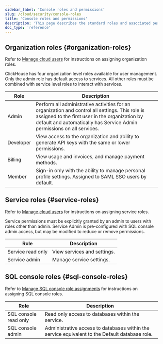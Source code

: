```yaml
---
sidebar_label: 'Console roles and permissions'
slug: /cloud/security/console-roles
title: 'Console roles and permissions'
description: 'This page describes the standard roles and associated permissions in ClickHouse Cloud console'
doc_type: 'reference'
---
```


## Organization roles {#organization-roles}
Refer to [Manage cloud users](/cloud/security/manage-cloud-users) for instructions on assigning organization roles.

ClickHouse has four organization level roles available for user management. Only the admin role has default access to services. All other roles must be combined with service level roles to interact with services.

| Role      | Description                                                                                                                                                                                                                 |
|-----------|-----------------------------------------------------------------------------------------------------------------------------------------------------------------------------------------------------------------------------|
| Admin     | Perform all administrative activities for an organization and control all settings. This role is assigned to the first user in the organization by default and automatically has Service Admin permissions on all services. |
| Developer | View access to the organization and ability to generate API keys with the same or lower permissions.                                                                                                                        |
| Billing   | View usage and invoices, and manage payment methods.                                                                                                                                                                        |
| Member    | Sign-in only with the ability to manage personal profile settings. Assigned to SAML SSO users by default.                                                                                                                   |

## Service roles {#service-roles}
Refer to [Manage cloud users](/cloud/security/manage-cloud-users) for instructions on assigning service roles.

Service permissions must be explicitly granted by an admin to users with roles other than admin. Service Admin is pre-configured with SQL console admin access, but may be modified to reduce or remove permissions.

| Role              | Description                 |
|-------------------|-----------------------------|
| Service read only | View services and settings. |
| Service admin     | Manage service settings.    |

## SQL console roles {#sql-console-roles}
Refer to [Manage SQL console role assignments](/cloud/guides/sql-console/manage-sql-console-role-assignments) for instructions on assigning SQL console roles.

| Role                  | Description                                                                                    |
|-----------------------|------------------------------------------------------------------------------------------------|
| SQL console read only | Read only access to databases within the service.                                              |
| SQL console admin     | Administrative access to databases within the service equivalent to the Default database role. |